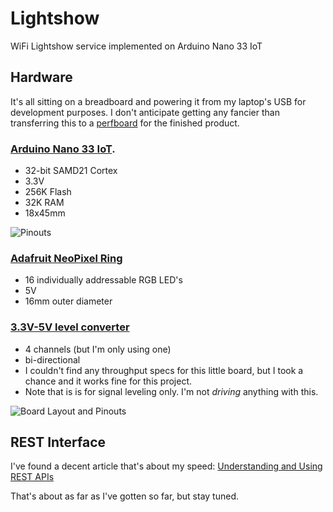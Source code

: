 # Lightshow
WiFi Lightshow service implemented on Arduino Nano 33 IoT

## Hardware
It's all sitting on a breadboard and powering it from my laptop's USB for development purposes. I don't anticipate getting any fancier than transferring this to a [perfboard](https://www.amazon.com/gp/product/B07FFDFLZ3/ref=ppx_yo_dt_b_asin_title_o05_s00) for the finished product.

### [Arduino Nano 33 IoT](https://store.arduino.cc/usa/nano-33-iot).
- 32-bit SAMD21 Cortex
- 3.3V
- 256K Flash
- 32K RAM
- 18x45mm

![Pinouts](https://content.arduino.cc/assets/Pinout-NANO33IoT_latest.png)

### [Adafruit NeoPixel Ring](https://www.adafruit.com/product/1463)
- 16 individually addressable RGB LED's
- 5V
- 16mm outer diameter

### [3.3V-5V level converter](https://www.amazon.com/gp/product/B07H2C6SJJ)
- 4 channels (but I'm only using one)
- bi-directional
- I couldn't find any throughput specs for this little board, but I took a chance and it works fine for this project.
- Note that is is for signal leveling only. I'm not _driving_ anything with this.

![Board Layout and Pinouts](https://m.media-amazon.com/images/S/aplus-seller-content-images-us-east-1/ATVPDKIKX0DER/A278BT9THV444Y/e02429fa-77c9-4ff6-b6fa-d3096f763803._CR0,0,300,300_PT0_SX300__.jpg)

## REST Interface
I've found a decent article that's about my speed: [Understanding and Using REST APIs](https://www.smashingmagazine.com/2018/01/understanding-using-rest-api/)

That's about as far as I've gotten so far, but stay tuned.
